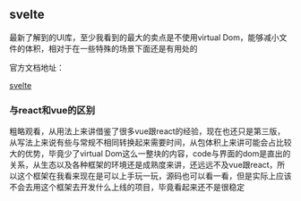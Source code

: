 ## svelte

最新了解到的UI库，至少我看到的最大的卖点是不使用virtual Dom，能够减小文件的体积，相对于在一些特殊的场景下面还是有用处的

官方文档地址： 

[svelte](https://svelte.dev)

### 与react和vue的区别

粗略观看，从用法上来讲借鉴了很多vue跟react的经验，现在也还只是第三版，从写法上来说有些与常规不相同转换起来需要时间，从包体积上来讲可能会占比较大的优势，毕竟少了virtual Dom这么一整块的内容，code与界面的dom是直出的关系，从生态以及各种框架的环境还是成熟度来讲，还远远不及vue跟react，所以这个框架在我看来现在是可以上手玩一玩，源码也可以看一看，但是实际上应该不会去用这个框架去开发什么上线的项目，毕竟看起来还不是很稳定

